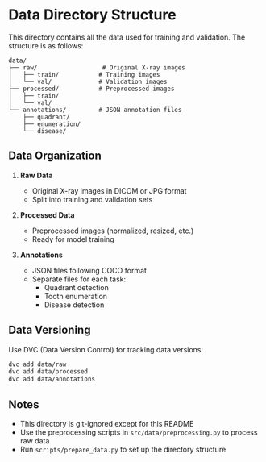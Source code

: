 # Data Directory Structure

This directory contains all the data used for training and validation. The structure is as follows:

```
data/
├── raw/                  # Original X-ray images
│   ├── train/           # Training images
│   └── val/             # Validation images
├── processed/           # Preprocessed images
│   ├── train/
│   └── val/
└── annotations/         # JSON annotation files
    ├── quadrant/
    ├── enumeration/
    └── disease/
```

## Data Organization

1. **Raw Data**
   - Original X-ray images in DICOM or JPG format
   - Split into training and validation sets

2. **Processed Data**
   - Preprocessed images (normalized, resized, etc.)
   - Ready for model training

3. **Annotations**
   - JSON files following COCO format
   - Separate files for each task:
     - Quadrant detection
     - Tooth enumeration
     - Disease detection

## Data Versioning

Use DVC (Data Version Control) for tracking data versions:
```bash
dvc add data/raw
dvc add data/processed
dvc add data/annotations
```

## Notes
- This directory is git-ignored except for this README
- Use the preprocessing scripts in `src/data/preprocessing.py` to process raw data
- Run `scripts/prepare_data.py` to set up the directory structure 